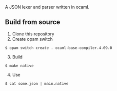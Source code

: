 A JSON lexer and parser written in ocaml.

## Build from source
1. Clone this repository
2. Create opam switch
```
$ opam switch create . ocaml-base-compiler.4.09.0
```
3. Build
```
$ make native
```
4. Use
```
$ cat some.json | main.native
```